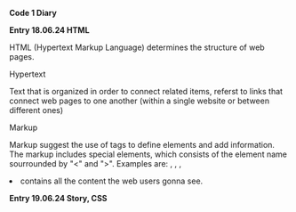 **Code 1 Diary** 

**Entry 18.06.24 HTML**

HTML (Hypertext Markup Language) determines the structure of web pages.

Hypertext 

Text that is organized in order to connect related items, referst to links that connect web pages to one another (within a single website or between different ones)

Markup

Markup suggest the use of tags to define elements and add information. The markup includes special elements, which consists of the element name sourrounded by "<" and ">". Examples are: <head>, <body>, <canvas>, <audio>, <title>, <img>, <nav> etc.

Language 

Syntax refers to the rules and principles to write a correct code. Semantic means that the tags convey (transfer, provide, vermitteln) the actual meaning of what they are used for. 

Tags

You have opening tags (<ElementName>) and closing tags (</ElementName>). In between the two tags the content is written. Both tags and the content form an element. It is possible to put an element inside another element. Tags are used to define different types of content on a webpage. 
Different categories of tags:
- structure tags for the overall structure of the webpage 
- image tags
- formatting tags to change font, color etc. of the shown text 
- navigation tags to define connections with other resources 
- input (form) tags to collect information and enable input 
- audio and viedeo tags 
- style and programming tags to define the program 
- meta tags for non-visible information 

For further information about tags and their use:

https://www.tutorialstonight.com/html-tags-list-with-examples?utm_content=cmp-true
https://webcode.tools/


Attributes

Attributes contain extra information about the element or adjust their behavior.
<ElementName AttributeName="value"> 
For further information about attributes and their elements:
https://developer.mozilla.org/en-US/docs/Web/HTML/Attributes 

Void elements

These elements does not contain any inner content or closing tags, beacause they do not wrap content to affect it, for example images. 

Form element

AIt's an element that is used to collect user#s information. 

The structure of an html document

1. <!DOCTYPE html> a required preamble to make sure the doc behaves correctly.
2. <html> </html> this element wraps the content of the entire pages (root element).
3. <head></head> it contains all the stuff i want to include on the html page, but isn't the content the viewers gonna see.
3. <meta charset="utf-8"> this element sets the character the doc should use (UTF-8 includes the majority of most characters of written languages). 
4. <meta name="viewport" content="width=device-width"> ensures the page renders at the width of viewport.
5. <title></title> sets the title of the page.
6. <body></body> contains all the content the web users gonna see. 

**Entry 19.06.24 Story, CSS**

